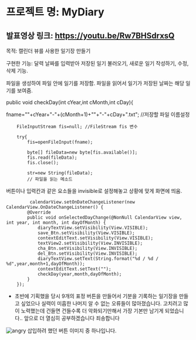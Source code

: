 # 프로젝트 명: MyDiary
## 발표영상 링크: https://youtu.be/Rw7BHSdrxsQ 

목적: 캘린더 뷰를 사용한 일기장 만들기

구현한 기능: 달력 날짜를 입력받아 저장된 일기 불러오기, 새로운 일기 작성하기, 수정, 삭제 기능. 

파일을 생성하여 파일 안에 일기를 저장함. 파일을 읽어서 일기가 저장된 날짜는 해당 일기를 보여줌.

  public void  checkDay(int cYear,int cMonth,int cDay){
  
 fname=""+cYear+"-"+(cMonth+1)+""+"-"+cDay+".txt"; //저장할 파일 이름설정
        
        FileInputStream fis=null; //FileStream fis 변수
        
        try{
            fis=openFileInput(fname);

            byte[] fileData=new byte[fis.available()];
            fis.read(fileData);
            fis.close();

            str=new String(fileData); 
            // 파일을 읽는 메소드 
            
버튼이나 입력칸과 같은 요소들을 invisible로 설정해놓고 상황에 맞게 화면에 띄움.
            
             calendarView.setOnDateChangeListener(new CalendarView.OnDateChangeListener() {
            @Override
            public void onSelectedDayChange(@NonNull CalendarView view, int year, int month, int dayOfMonth) {
                diaryTextView.setVisibility(View.VISIBLE);
                save_Btn.setVisibility(View.VISIBLE);
                contextEditText.setVisibility(View.VISIBLE);
                textView2.setVisibility(View.INVISIBLE);
                cha_Btn.setVisibility(View.INVISIBLE);
                del_Btn.setVisibility(View.INVISIBLE);
                diaryTextView.setText(String.format("%d / %d / %d",year,month+1,dayOfMonth));
                contextEditText.setText("");
                checkDay(year,month,dayOfMonth);
            }
        });
- 초반에 기획했을 당시 9개의 표정 버튼을 만들어서 기분을 기록하는 일기장을 만들고 싶었으나 실력이 미흡한 나머지 알 수 없는 오류들이 많아졌습니다. 
      고치려고 많이 노력했는데 건들면 건들수록 더 악화되기만해서 가장 기본만 남기게 되었습니다.. 앞으로 더 열심히 공부하겠습니다 죄송합니다
      
![angry](https://user-images.githubusercontent.com/95368466/146389079-dcff1c78-c5f1-4e9f-836c-70c781caca2a.jpeg)
삽입하려 했던 버튼 이미지 중 하나입니다.


      
      
            
